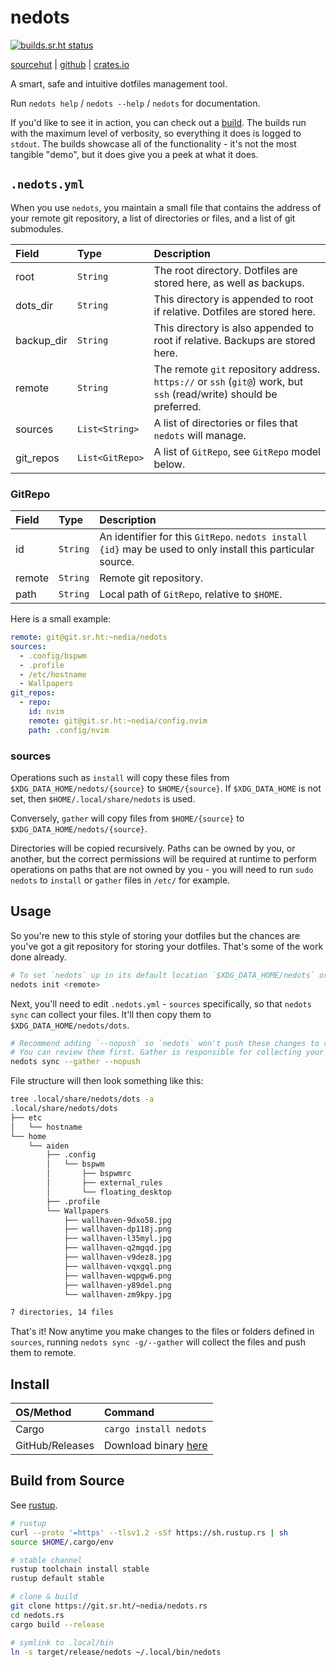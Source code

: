 # nedots

[![builds.sr.ht status](https://builds.sr.ht/~nedia.svg)](https://builds.sr.ht/~nedia?)

[sourcehut](https://git.sr.ht/~nedia/nedots.rs) | [github](https://github.com/aidenlangley/nedots.rs) | [crates.io](https://crates.io/crates/nedots)

A smart, safe and intuitive dotfiles management tool.

Run `nedots help` / `nedots --help` / `nedots` for documentation.

If you'd like to see it in action, you can check out a [build](https://builds.sr.ht/~nedia/job/916706).
The builds run with the maximum level of verbosity, so everything it does is
logged to `stdout`. The builds showcase all of the functionality - it's not the
most tangible "demo", but it does give you a peek at what it does.

## `.nedots.yml`

When you use `nedots`, you maintain a small file that contains the address of your
remote git repository, a list of directories or files, and a list of git submodules.

| Field      | Type            | Description                                                                                                         |
| :--------- | :-------------- | :------------------------------------------------------------------------------------------------------------------ |
| root       | `String`        | The root directory. Dotfiles are stored here, as well as backups.                                                   |
| dots_dir   | `String`        | This directory is appended to root if relative. Dotfiles are stored here.                                           |
| backup_dir | `String`        | This directory is also appended to root if relative. Backups are stored here.                                       |
| remote     | `String`        | The remote `git` repository address. `https://` or `ssh` (`git@`) work, but `ssh` (read/write) should be preferred. |
| sources    | `List<String>`  | A list of directories or files that `nedots` will manage.                                                           |
| git_repos  | `List<GitRepo>` | A list of `GitRepo`, see `GitRepo` model below.                                                                     |

### GitRepo

| Field  | Type     | Description                                                                                                 |
| :----- | :------- | :---------------------------------------------------------------------------------------------------------- |
| id     | `String` | An identifier for this `GitRepo`. `nedots install {id}` may be used to only install this particular source. |
| remote | `String` | Remote git repository.                                                                                      |
| path   | `String` | Local path of `GitRepo`, relative to `$HOME`.                                                               |

Here is a small example:

```yml
remote: git@git.sr.ht:~nedia/nedots
sources:
  - .config/bspwm
  - .profile
  - /etc/hostname
  - Wallpapers
git_repos:
  - repo:
    id: nvim
    remote: git@git.sr.ht:~nedia/config.nvim
    path: .config/nvim
```

### sources

Operations such as `install` will copy these files from `$XDG_DATA_HOME/nedots/{source}`
to `$HOME/{source}`. If `$XDG_DATA_HOME` is not set, then `$HOME/.local/share/nedots`
is used.

Conversely, `gather` will copy files from `$HOME/{source}` to `$XDG_DATA_HOME/nedots/{source}`.

Directories will be copied recursively. Paths can be owned by you, or another, but the correct
permissions will be required at runtime to perform operations on paths that are not owned by
you - you will need to run `sudo nedots` to `install` or `gather` files in `/etc/` for example.

## Usage

So you're new to this style of storing your dotfiles but the chances are you've
got a git repository for storing your dotfiles. That's some of the work done already.

```sh
# To set `nedots` up in its default location `$XDG_DATA_HOME/nedots` or `$HOME/.local/share/nedots`.
nedots init <remote>
```

Next, you'll need to edit `.nedots.yml` - `sources` specifically, so that `nedots sync`
can collect your files. It'll then copy them to `$XDG_DATA_HOME/nedots/dots`.

```sh
# Recommend adding `--nopush` so `nedots` won't push these changes to remote.
# You can review them first. Gather is responsible for collecting your files.
nedots sync --gather --nopush
```

File structure will then look something like this:

```sh
tree .local/share/nedots/dots -a
.local/share/nedots/dots
├── etc
│   └── hostname
└── home
    └── aiden
        ├── .config
        │   └── bspwm
        │       ├── bspwmrc
        │       ├── external_rules
        │       └── floating_desktop
        ├── .profile
        └── Wallpapers
            ├── wallhaven-9dxo58.jpg
            ├── wallhaven-dp118j.png
            ├── wallhaven-l35myl.jpg
            ├── wallhaven-q2mgqd.jpg
            ├── wallhaven-v9dez8.jpg
            ├── wallhaven-vqxgql.png
            ├── wallhaven-wqpgw6.png
            ├── wallhaven-y89del.png
            └── wallhaven-zm9kpy.jpg

7 directories, 14 files

```

That's it! Now anytime you make changes to the files or folders defined in
`sources`, running `nedots sync -g/--gather` will collect the files and push
them to remote.

## Install

| OS/Method       | Command                                                                    |
| :-------------- | :------------------------------------------------------------------------- |
| Cargo           | `cargo install nedots`                                                     |
| GitHub/Releases | Download binary [here](https://github.com/aidenlangley/nedots.rs/releases) |

<!-- | Arch      | `yay -S nedots`        | -->

## Build from Source

See [rustup](https://rustup.rs/).

```sh
# rustup
curl --proto '=https' --tlsv1.2 -sSf https://sh.rustup.rs | sh
source $HOME/.cargo/env

# stable channel
rustup toolchain install stable
rustup default stable

# clone & build
git clone https://git.sr.ht/~nedia/nedots.rs
cd nedots.rs
cargo build --release

# symlink to .local/bin
ln -s target/release/nedots ~/.local/bin/nedots
```
